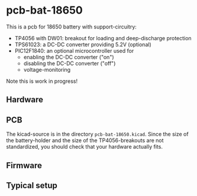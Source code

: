 pcb-bat-18650
=============

This is a pcb for 18650 battery with support-circuitry:

  - TP4056 with DW01: breakout for loading and deep-discharge protection
  - TPS61023: a DC-DC converter providing 5.2V (optional)
  - PIC12F1840: an optional microcontroller used for
    - enabling the DC-DC converter ("on")
    - disabling the DC-DC converter ("off")
    - voltage-monitoring
 
 Note this is work in progress!
 
 
 Hardware
 --------
 
 
 
 PCB
 ---
 
 The kicad-source is in the directory `pcb-bat-18650.kicad`. Since the
 size of the battery-holder and the size of the TP4056-breakouts are
 not standardized, you should check that your hardware actually fits.
 
 
 Firmware
 --------
 
 
 Typical setup
 -------------
 
 